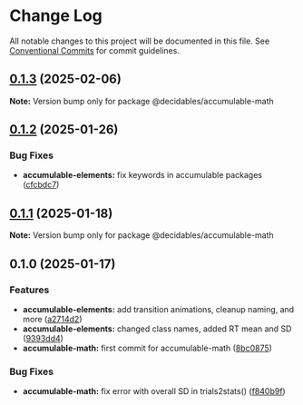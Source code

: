# Change Log

All notable changes to this project will be documented in this file.
See [Conventional Commits](https://conventionalcommits.org) for commit guidelines.

## [0.1.3](https://github.com/decidables/decidables/compare/@decidables/accumulable-math@0.1.2...@decidables/accumulable-math@0.1.3) (2025-02-06)

**Note:** Version bump only for package @decidables/accumulable-math





## [0.1.2](https://github.com/decidables/decidables/compare/@decidables/accumulable-math@0.1.1...@decidables/accumulable-math@0.1.2) (2025-01-26)


### Bug Fixes

* **accumulable-elements:** fix keywords in accumulable packages ([cfcbdc7](https://github.com/decidables/decidables/commit/cfcbdc79b68c767dce44a8b0a5c5918a2cb87726))



## [0.1.1](https://github.com/decidables/decidables/compare/@decidables/accumulable-math@0.1.0...@decidables/accumulable-math@0.1.1) (2025-01-18)

**Note:** Version bump only for package @decidables/accumulable-math





## 0.1.0 (2025-01-17)


### Features

* **accumulable-elements:** add transition animations, cleanup naming, and more ([a2714d2](https://github.com/decidables/decidables/commit/a2714d25045ac724ae26ba9a6f40f41c5d89497f))
* **accumulable-elements:** changed class names, added RT mean and SD ([9393dd4](https://github.com/decidables/decidables/commit/9393dd42f114f55257848be18eecf0c25ab22631))
* **accumulable-math:** first commit for accumulable-math ([8bc0875](https://github.com/decidables/decidables/commit/8bc0875220b75a912e62ea25233e55d33f9150aa))


### Bug Fixes

* **accumulable-math:** fix error with overall SD in trials2stats() ([f840b9f](https://github.com/decidables/decidables/commit/f840b9f2b970b61c6549395bf7539291e0a32d5e))
